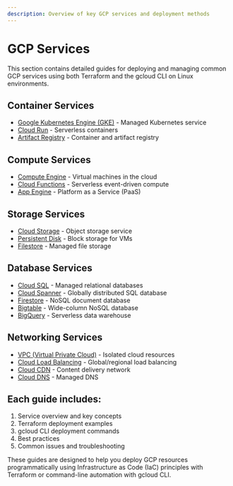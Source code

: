 ```yaml
---
description: Overview of key GCP services and deployment methods
---
```


# GCP Services

This section contains detailed guides for deploying and managing common GCP services using both Terraform and the gcloud CLI on Linux environments.

## Container Services

- [Google Kubernetes Engine (GKE)](gke.md) - Managed Kubernetes service
- [Cloud Run](cloud-run.md) - Serverless containers
- [Artifact Registry](artifact-registry.md) - Container and artifact registry

## Compute Services

- [Compute Engine](compute-engine.md) - Virtual machines in the cloud
- [Cloud Functions](cloud-functions.md) - Serverless event-driven compute
- [App Engine](app-engine.md) - Platform as a Service (PaaS)

## Storage Services

- [Cloud Storage](cloud-storage.md) - Object storage service
- [Persistent Disk](persistent-disk.md) - Block storage for VMs
- [Filestore](filestore.md) - Managed file storage

## Database Services

- [Cloud SQL](cloud-sql.md) - Managed relational databases
- [Cloud Spanner](cloud-spanner.md) - Globally distributed SQL database
- [Firestore](firestore.md) - NoSQL document database
- [Bigtable](bigtable.md) - Wide-column NoSQL database
- [BigQuery](bigquery.md) - Serverless data warehouse

## Networking Services

- [VPC (Virtual Private Cloud)](vpc.md) - Isolated cloud resources
- [Cloud Load Balancing](cloud-load-balancing.md) - Global/regional load balancing
- [Cloud CDN](cloud-cdn.md) - Content delivery network
- [Cloud DNS](cloud-dns.md) - Managed DNS

## Each guide includes:

1. Service overview and key concepts
2. Terraform deployment examples
3. gcloud CLI deployment commands
4. Best practices
5. Common issues and troubleshooting

These guides are designed to help you deploy GCP resources programmatically using Infrastructure as Code (IaC) principles with Terraform or command-line automation with gcloud CLI.
